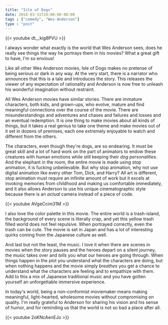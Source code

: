 ```yaml
---
title: "Isle of Dogs"
date: 2018-03-31T20:00:00-00:00
tags : ["comedy", "Wes-Anderson"]
type : "post"
---
```


{{< youtube dt__kig8PVU >}}

I always wonder what exactly is the world that Wes Anderson sees, does he really see things the way he portrays them in his movies? What a great gift to have, I'm so envious!

Like all other Wes Anderson movies, Isle of Dogs makes no pretense of being serious or dark in any way. At the very start, there is a narrator who announces that this is a tale and introduces the story. This releases the viewer of any expectation of rationality and Anderson is now free to unleash his wonderful imagination without restraint. 

All Wes Anderson movies have similar stories. There are immature characters, both kids, and grown-ups, who evolve, mature and find meaningful connections over the course of the movie. There are misunderstandings and adventures and chases and failures and losses and an eventual redemption. It is one thing to make movies about all kinds of things, but it takes a real genius to take one theme and make movies out of it set in dozens of premises, each one extremely enjoyable to watch and different from the others.

The characters, even though they're dogs, are so endearing. It must be great skill and a lot of hard work on the part of animators to endow these creatures with human emotions while still keeping their _dog personalities_. And the elephant in the room, the entire movie is made using stop animation, it is fucking unbelievable. But why stop animation, why not use digital animation like every other Tom, Dick, and Harry? All art is different, stop animation must require an infinite amount of work but it excels at invoking memories from childhood and making us comfortable immediately, and it also allows Anderson to use his unique cinematographic style because there is an _actual_ camera instead of a piece of code.

{{< youtube AVgeCcim31M >}}

I also love the color palette in this movie. The entire world is a trash-island, the background of every scene is literally crap, and yet this yellow trash filled world does not feel repulsive. When portrayed correctly, even the trash can be cute. The movie is set in Japan and has a lot of interesting quirks coming from the Japanese culture as well.

And last but not the least, the music. I love it when there are scenes in movies when the story pauses and the heroes depart on a silent journey, the music takes over and _tells_ you what our heroes are going through. When things happen in the plot you understand what the characters are doing, but when nothing happens and the movie simply _breathes_ you get a chance to understand what the characters are feeling and to empathize with them. Add to this a mix of Japanese traditional music and you have gotten yourself an unforgettable immersive experience. 

In today's world, being a non-conformist moviemaker means making meaningful, light-hearted, wholesome movies without compromising on quality. I'm really grateful to Anderson for sharing his vision and his sense of humor, and for reminding us that the world is not so bad a place after all. 

{{< youtube 2oKNcAenEJo >}}